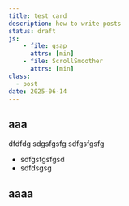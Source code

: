 ```yaml
---
title: test card
description: how to write posts
status: draft
js:
    - file: gsap
      attrs: [min]
    - file: ScrollSmoother
      attrs: [min]
class:
  - post
date: 2025-06-14
---
```

## aaa

dfdfdg
sdgsfgsfg
sdfgsfgsfg
- sdfgsfgsfgsd
- sdfdsgsg

## aaaa

